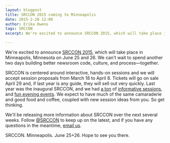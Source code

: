 ```yaml
---
layout: blogpost
title: SRCCON 2015 coming to Minneapolis
date: 2015-2-20 12:00
author: Erika Owens
tags: SRCCON
excerpt: We're excited to announce SRCCON 2015, which will take place in Minneapolis, Minnesota on June 25 and 26. We can't wait to spend another two days building better newsroom code, culture, and process—together.

---
```


We're excited to announce [SRCCON 2015](http://srccon.org), which will take place in Minneapolis, Minnesota on June 25 and 26. We can't wait to spend another two days building better newsroom code, culture, and process—together.

SRCCON is centered around interactive, hands-on sessions and we will accept session proposals from March 18 to April 8. Tickets will go on sale April 29 and, if last year is any guide, they will sell out very quickly.
Last year was the inaugural SRCCON, and we had [a ton](http://data.qz.com/srccon-daily-brief/) of [informative sessions](https://source.opennews.org/en-US/articles/srccon-how-not-skew-data-statistics/), and [fun evening events](http://code.minnpost.com/ravenclaw/). We expect to have much of the same camaraderie and good food and coffee, coupled with new session ideas from you. So get thinking. 

We'll be releasing more information about SRCCON over the next several weeks. Follow [@SRCCON](http://twitter.com/srccon) to keep up on the latest, and  if you have any questions in the meantime, [email us](mailto:srccon@opennews.org).

SRCCON. Minneapolis. June 25+26. Hope to see you there.
